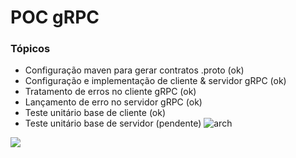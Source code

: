 # POC gRPC

### Tópicos

* Configuração maven para gerar contratos .proto (ok)
* Configuração e implementação de cliente & servidor gRPC (ok)
* Tratamento de erros no cliente gRPC (ok)
* Lançamento de erro no servidor gRPC (ok)
* Teste unitário base de cliente (ok)
* Teste unitário base de servidor (pendente)
![arch](https://drive.google.com/uc?export=view&id=1wBIZq8ure675Eq8CPgsSInPd3xjRGdzq)

<img src="https://drive.google.com/uc?export=view&id=1wBIZq8ure675Eq8CPgsSInPd3xjRGdzq" />
